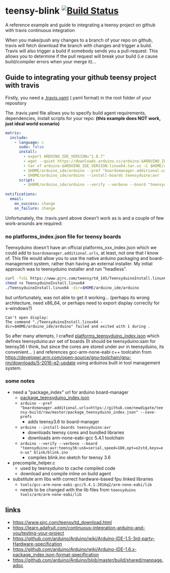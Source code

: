 # teensy-blink [![Build Status](https://travis-ci.org/newdigate/teensy-blink.svg?branch=master)](https://travis-ci.org/newdigate/teensy-blink)
A reference example and guide to integrating a teensy project on github with travis continuous integration

When you make/push any changes to a branch of your repo on github, travis will fetch download the branch with changes and trigger a build. Travis will also trigger a build if somebody sends you a pull-request. This allows you to determine if the pull request will break your build (i.e cause build/compiler errors when your merge it)...  

## Guide to integrating your github teensy project with travis 
Firstly, you need a [.travis.yaml](https://github.com/newdigate/teensy-blink/blob/master/.travis.yml) (.yaml format) in the root folder of your repository 

The .travis.yaml file allows you to specify build agent requirements, dependencies, install scripts for your repo: **(this example does NOT work, just ideal world scenario)**
``` yaml
matrix:
  include:
    - language: c
      sudo: false
      install:
        - export ARDUINO_IDE_VERSION="1.8.7"
        - wget --quiet https://downloads.arduino.cc/arduino-$ARDUINO_IDE_VERSION-linux64.tar.xz
        - tar xf arduino-$ARDUINO_IDE_VERSION-linux64.tar.xz -C $HOME/arduino_ide/
        - $HOME/arduino_ide/arduino --pref "boardsmanager.additional.urls=https://github.com/newdigate/teensy-build/raw/master/package_teensyduino_index.json" --save-prefs
        - $HOME/arduino_ide/arduino --install-boards teensyduino:avr
      script:
        - $HOME/arduino_ide/arduino --verify --verbose --board "teensyduino:avr:teensy36:usb=serial,speed=180,opt=o2std,keys=en-us" blink/blink.ino 
        
notifications:
  email:
    on_success: change
    on_failure: change
```

Unfortunately, the .travis.yaml above doesn't work as is and a couple of few work-arounds are required:

### no platforms_index.json file for teensy boards
Teensyduino doesn't have an official platforms_xxx_index.json which we could add to ```boardsmanager.additional.urls```, at least, not one that I know of. This file would allow you to use the native arduino packaging and board-management system, rather than having an external installer. My initial approach was to teensyduino installer and run "headless". 
``` sh
curl -fsSL https://www.pjrc.com/teensy/td_145/TeensyduinoInstall.linux64 -o TeensyduinoInstall.linux64
chmod +x TeensyduinoInstall.linux64
./TeensyduinoInstall.linux64 -dir=$HOME/arduino_ide/arduino
```
but unfortunately, was not able to get it working... (perhaps its wrong architecture, need x86_64, or perhaps need to export display correctly for x-windows?)
```
Can't open display: 
The command "./TeensyduinoInstall.linux64 -dir=$HOME/arduino_ide/arduino" failed and exited with 1 during .
```

So after many attempts, I crafted [platforms_teensyduino_index.json](https://github.com/newdigate/teensy-build/blob/master/package_teensyduino_index.json) which defines teensyduino:avr set of boards (It should be teensyduino:sam for teensy36 I think, but since the cores are stored under avr in teensyduino, its convenient... ) and references gcc-arm-none-eabi c++ toolcahin from https://developer.arm.com/open-source/gnu-toolchain/gnu-rm/downloads/5-2016-q2-update using arduinos built in tool management system. 



### some notes
 * need a "package_index" url for arduino board-manager
   * [package_teensyduino_index.json](https://github.com/newdigate/teensy-build/blob/master/package_teensyduino_index.json)
   * `arduino --pref "boardsmanager.additional.urls=https://github.com/newdigate/teensy-build/raw/master/package_teensyduino_index.json" --save-prefs`
     * adds teensy3.6 to board-manager
   * `arduino --install-boards teensyduino:avr`
     * downloads teensy cores and bundled libraries
     * downloads arm-none-eabi-gcc 5.4.1 toolchain
   * `arduino --verify --verbose --board "teensyduino:avr:teensy36:usb=serial,speed=180,opt=o2std,keys=en-us" blink/blink.ino  `
     * compiles blink.ino sketch for teensy 3.6
 * precompile_helper.c
   * used by teensyduino to cache compiled code
   * download and compile inline on build agent 
 * substitute arm libs with correct hardware-based fpu linked libraries
   * `tools/gcc-arm-none-eabi-gcc/5.4.1-2016q2/arm-none-eabi/lib`
   * needs to be changed with the lib files from `teensyduino tools/arm/arm-none-eabi/lib`
 
## links 
* https://www.pjrc.com/teensy/td_download.html
* https://learn.adafruit.com/continuous-integration-arduino-and-you/testing-your-project
* https://github.com/arduino/Arduino/wiki/Arduino-IDE-1.5-3rd-party-Hardware-specification
* https://github.com/arduino/Arduino/wiki/Arduino-IDE-1.6.x-package_index.json-format-specification
* https://github.com/arduino/Arduino/blob/master/build/shared/manpage.adoc
